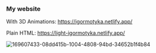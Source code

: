 ### My website

With 3D Animations: https://igormotyka.netlify.app/

Plain HTML:         https://light-igormotyka.netlify.app/

![169607433-08dd415b-1004-4808-94bd-34652b1f4b84](https://github.com/Anav0/Anav0/assets/32037658/866b7511-f240-44eb-b081-21634822fe36)
